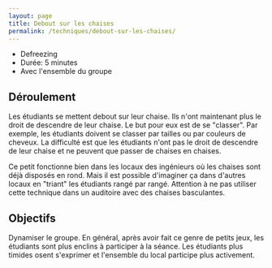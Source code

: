 ```yaml
---
layout: page
title: Debout sur les chaises
permalink: /techniques/debout-sur-les-chaises/
---
```


- Defreezing
- Durée: 5 minutes
- Avec l'ensemble du groupe

## Déroulement

Les étudiants se mettent debout sur leur chaise. Ils n'ont maintenant plus le droit de descendre de leur chaise. Le but pour eux est de se "classer". Par exemple, les étudiants doivent se classer par tailles ou par couleurs de cheveux. La difficulté est que les étudiants n'ont pas le droit de descendre de leur chaise et ne peuvent que passer de chaises en chaises.

Ce petit fonctionne bien dans les locaux des ingénieurs où les chaises sont déjà disposés en rond. Mais il est possible d'imaginer ça dans d'autres locaux en "triant" les étudiants rangé par rangé. Attention à ne pas utiliser cette technique dans un auditoire avec des chaises basculantes.

## Objectifs

Dynamiser le groupe. En général, après avoir fait ce genre de petits jeux, les étudiants sont plus enclins à participer à la séance. Les étudiants plus timides osent s'exprimer et l'ensemble du local participe plus activement.
